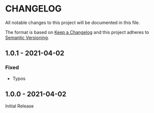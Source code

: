 # CHANGELOG
All notable changes to this project will be documented in this file.

The format is based on [Keep a Changelog](http://keepachangelog.com/en/1.0.0/) and this project adheres
to [Semantic Versioning](http://semver.org/spec/v2.0.0.html).

## 1.0.1 - 2021-04-02
### Fixed
- Typos

## 1.0.0 - 2021-04-02
Initial Release